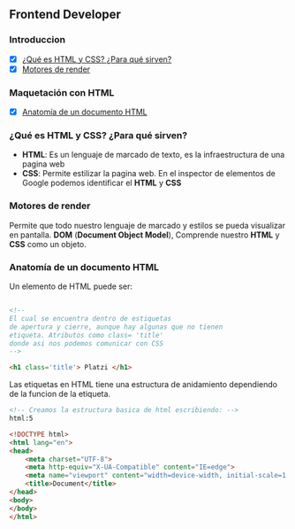 ## Frontend Developer

### Introduccion
  - [x] [¿Qué es HTML y CSS? ¿Para qué sirven?](#¿-qué-es-html-y-css-?-¿-para-qué-sirven-?)
  - [x] [Motores de render](#motores-de-render)
### Maquetación con HTML
  - [x] [Anatomía de un documento HTML](#anatomía-de-un-documento-html) 


### ¿Qué es HTML y CSS? ¿Para qué sirven?

- **HTML**: Es un lenguaje de marcado de texto, es la infraestructura de una pagina web
- **CSS**:  Permite estilizar la pagina web.
En el inspector de elementos de Google podemos identificar el **HTML** y **CSS**

### Motores de render

Permite que todo nuestro lenguaje de marcado y estilos se pueda visualizar en pantalla. **DOM** (__Document Object Model__), Comprende nuestro **HTML** y **CSS** como un objeto. 

### Anatomía de un documento HTML

Un elemento de HTML puede ser:
```html

<!-- 
El cual se encuentra dentro de estiquetas 
de apertura y cierre, aunque hay algunas que no tienen
etiqueta. Atributos como class= 'title' 
donde asi nos podemos comunicar con CSS
-->

<h1 class='title'> Platzi </h1>
```
Las etiquetas en HTML tiene una estructura de anidamiento dependiendo de la funcion de la etiqueta. 

```html
<!-- Creamos la estructura basica de html escribiendo: -->
html:5

<!DOCTYPE html>
<html lang="en">
<head>
    <meta charset="UTF-8">
    <meta http-equiv="X-UA-Compatible" content="IE=edge">
    <meta name="viewport" content="width=device-width, initial-scale=1.0">
    <title>Document</title>
</head>
<body>
</body>
</html>
```







